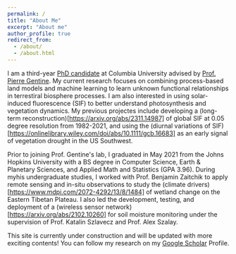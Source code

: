 ```yaml
---
permalink: /
title: "About Me"
excerpt: "About me"
author_profile: true
redirect_from: 
  - /about/
  - /about.html
---
```


I am a third-year [PhD candidate](https://gentinelab.eee.columbia.edu/people/jianing-fang) at Columbia University advised by [Prof. Pierre Gentine](https://www.eee.columbia.edu/faculty/pierre-gentine). My current research focuses on combining process-based land models and machine learning to learn unknown functional relationships in terrestiral biosphere processes. I am also interested in using solar-induced fluorescence (SIF) to better understand photosynthesis and vegetation dynamics. My previous projectes include developing a (long-term reconstruction)[https://arxiv.org/abs/2311.14987] of global SIF at 0.05 degree resolution from 1982-2021, and using the (diurnal variations of SIF)[https://onlinelibrary.wiley.com/doi/abs/10.1111/gcb.16683] as an early signal of vegetation drought in the US Southwest.

Prior to joining Prof. Gentine's lab, I graduated in May 2021 from the Johns Hopkins University with a BS degree in Computer Science, Earth & Planetary Sciences, and Applied Math and Statistics (GPA 3.96). During myhis undergraduate studies, I worked with Prof. Benjamin Zaitchik to apply remote sensing and in-situ observations to study the (climate drivers)[https://www.mdpi.com/2072-4292/13/8/1484] of wetland change on the Eastern Tibetan Plateau. I also led the development, testing, and deployment of a (wireless sensor network)[https://arxiv.org/abs/2102.10260] for soil moisture monitoring under the supervision of Prof. Katalin Szlavecz and Prof. Alex Szalay. 

This site is currently under construction and will be updated with more exciting contents! You can follow my research on my [Google Scholar](https://scholar.google.com/citations?user=yLkTvcsAAAAJ&hl=en&oi=ao) Profile.

